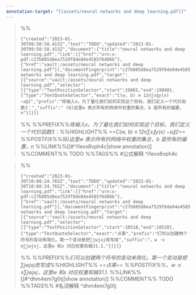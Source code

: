 ```yaml
---
annotation-target: "[[assets/neural networks and deep learning.pdf]]"
---
```


>%%
>```annotation-json
>{"created":"2023-01-30T09:58:58.413Z","text":"TODO","updated":"2023-01-30T09:58:58.413Z","document":{"title":"neural networks and deep learning.pdf","link":[{"href":"urn:x-pdf:c27b805d8ea7529f8de84e4585f6d06b"},{"href":"vault:/assets/neural networks and deep learning.pdf"}],"documentFingerprint":"c27b805d8ea7529f8de84e4585f6d06b"},"uri":"vault:/assets/neural networks and deep learning.pdf","target":[{"source":"vault:/assets/neural networks and deep learning.pdf","selector":[{"type":"TextPositionSelector","start":19865,"end":19890},{"type":"TextQuoteSelector","exact":"C(w, b) ≡ 12n∑x∥y(x) −a∥2","prefix":"练输入x。为了量化我们如何实现这个目标，我们定义一个代价函数3：","suffix":" (6)这里w 表示所有的网络中权重的集合，b 是所有的偏置，n"}]}]}
>```
>%%
>*%%PREFIX%%练输入x。为了量化我们如何实现这个目标，我们定义一个代价函数3：%%HIGHLIGHT%% ==C(w, b) ≡ 12n∑x∥y(x) −a∥2== %%POSTFIX%%(6)这里w 表示所有的网络中权重的集合，b 是所有的偏置，n*
>%%LINK%%[[#^i1evx8vph4c|show annotation]]
>%%COMMENT%%
>TODO
>%%TAGS%%
>#公式解释
^i1evx8vph4c



>%%
>```annotation-json
>{"created":"2023-01-30T10:08:24.765Z","text":"TODO","updated":"2023-01-30T10:08:24.765Z","document":{"title":"neural networks and deep learning.pdf","link":[{"href":"urn:x-pdf:c27b805d8ea7529f8de84e4585f6d06b"},{"href":"vault:/assets/neural networks and deep learning.pdf"}],"documentFingerprint":"c27b805d8ea7529f8de84e4585f6d06b"},"uri":"vault:/assets/neural networks and deep learning.pdf","target":[{"source":"vault:/assets/neural networks and deep learning.pdf","selector":[{"type":"TextPositionSelector","start":10518,"end":10520},{"type":"TextQuoteSelector","exact":"点乘","prefix":"们可以创建两个符号的变动来简化。第一个变动是把∑jwjxj改写成","suffix":"，w ·x ≡∑jwjxj，这里w 和x 对应权重和输31.1."}]}]}
>```
>%%
>*%%PREFIX%%们可以创建两个符号的变动来简化。第一个变动是把∑jwjxj改写成%%HIGHLIGHT%% ==点乘== %%POSTFIX%%，w ·x ≡∑jwjxj，这里w 和x 对应权重和输31.1.*
>%%LINK%%[[#^dhm4em7g0tj|show annotation]]
>%%COMMENT%%
>TODO
>%%TAGS%%
>#名词解释
^dhm4em7g0tj
